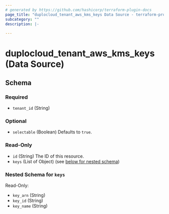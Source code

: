 ```yaml
---
# generated by https://github.com/hashicorp/terraform-plugin-docs
page_title: "duplocloud_tenant_aws_kms_keys Data Source - terraform-provider-duplocloud"
subcategory: ""
description: |-
  
---
```


# duplocloud_tenant_aws_kms_keys (Data Source)





<!-- schema generated by tfplugindocs -->
## Schema

### Required

- `tenant_id` (String)

### Optional

- `selectable` (Boolean) Defaults to `true`.

### Read-Only

- `id` (String) The ID of this resource.
- `keys` (List of Object) (see [below for nested schema](#nestedatt--keys))

<a id="nestedatt--keys"></a>
### Nested Schema for `keys`

Read-Only:

- `key_arn` (String)
- `key_id` (String)
- `key_name` (String)
